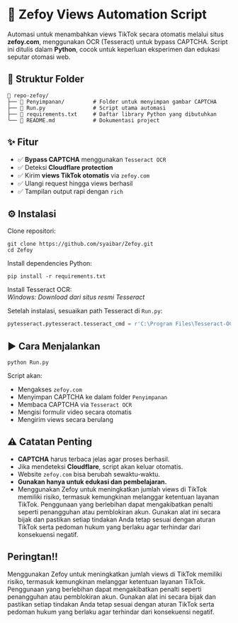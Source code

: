 # 🎯 Zefoy Views Automation Script
Automasi untuk menambahkan views TikTok secara otomatis melalui situs **zefoy.com**, menggunakan OCR (Tesseract) untuk bypass CAPTCHA. Script ini ditulis dalam **Python**, cocok untuk keperluan eksperimen dan edukasi seputar otomasi web.


## 📁 Struktur Folder
```
📂 repo-zefoy/
├── 📁 Penyimpanan/         # Folder untuk menyimpan gambar CAPTCHA
├── 📄 Run.py               # Script utama automasi
├── 📄 requirements.txt     # Daftar library Python yang dibutuhkan
└── 📄 README.md            # Dokumentasi project
```


## ✨ Fitur
- ✅ **Bypass CAPTCHA** menggunakan `Tesseract OCR`
- ✅ Deteksi **Cloudflare protection**
- ✅ Kirim **views TikTok otomatis** via `zefoy.com`
- ✅ Ulangi request hingga views berhasil
- ✅ Tampilan output rapi dengan `rich`


## ⚙️ Instalasi
Clone repositori:
```
git clone https://github.com/syaibar/Zefoy.git
cd Zefoy
```

Install dependencies Python:
```
pip install -r requirements.txt
```

Install Tesseract OCR:  
*Windows: Download dari situs resmi Tesseract*

Setelah instalasi, sesuaikan path Tesseract di `Run.py`:
```python
pytesseract.pytesseract.tesseract_cmd = r'C:\Program Files\Tesseract-OCR\tesseract.exe'
```


## ▶️ Cara Menjalankan
```
python Run.py
```

Script akan:
- Mengakses `zefoy.com`
- Menyimpan CAPTCHA ke dalam folder `Penyimpanan`
- Membaca CAPTCHA via `Tesseract OCR`
- Mengisi formulir video secara otomatis
- Mengirim views secara berulang


## ⚠️ Catatan Penting
- **CAPTCHA** harus terbaca jelas agar proses berhasil.
- Jika mendeteksi **Cloudflare**, script akan keluar otomatis.
- Website `zefoy.com` bisa berubah sewaktu-waktu.
- **Gunakan hanya untuk edukasi dan pembelajaran.**
- Menggunakan Zefoy untuk meningkatkan jumlah views di TikTok memiliki risiko, termasuk kemungkinan melanggar ketentuan layanan TikTok. Penggunaan yang berlebihan dapat mengakibatkan penalti seperti penangguhan atau pemblokiran akun. Gunakan alat ini secara bijak dan pastikan setiap tindakan Anda tetap sesuai dengan aturan TikTok serta pedoman hukum yang berlaku agar terhindar dari konsekuensi negatif.

## Peringtan!!
Menggunakan Zefoy untuk meningkatkan jumlah views di TikTok memiliki risiko, termasuk kemungkinan melanggar ketentuan layanan TikTok. Penggunaan yang berlebihan dapat mengakibatkan penalti seperti penangguhan atau pemblokiran akun. Gunakan alat ini secara bijak dan pastikan setiap tindakan Anda tetap sesuai dengan aturan TikTok serta pedoman hukum yang berlaku agar terhindar dari konsekuensi negatif.

